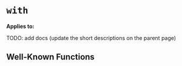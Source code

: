 # `with`

**Applies to:** <Badge type="warning" text="struct fields"/> <Badge type="warning" text="free function arguments"/> <Badge type="warning" text="associated method arguments"/>

TODO: add docs (update the short descriptions on the parent page)

## Well-Known Functions
